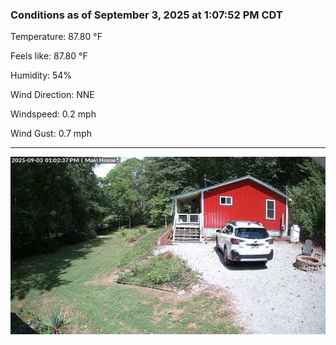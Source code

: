 ### Conditions as of September 3, 2025 at 1:07:52 PM CDT 

Temperature: 87.80 &deg;F

Feels like: 87.80 &deg;F

Humidity: 54%

Wind Direction: NNE

Windspeed: 0.2 mph

Wind Gust: 0.7 mph

---

<img src="./images/latest.jpeg"/>

